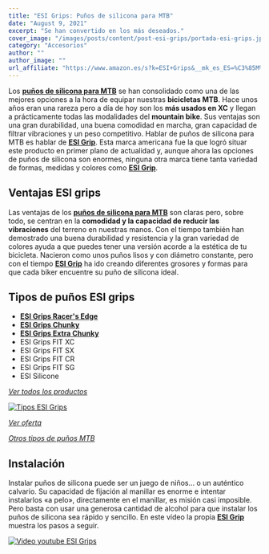 ```yaml
---
title: "ESI Grips: Puños de silicona para MTB"
date: "August 9, 2021"
excerpt: "Se han convertido en los más deseados."
cover_image: "/images/posts/content/post-esi-grips/portada-esi-grips.jpg"
category: "Accesorios"
author: ""
author_image: ""
url_affiliate: "https://www.amazon.es/s?k=ESI+Grips&__mk_es_ES=%C3%85M%C3%85%C5%BD%C3%95%C3%91&linkCode=ll2&tag=devser-21&linkId=81072d1e1fff181f5719132aa3f6df03&language=es_ES&ref_=as*li_ss_tl"
---
```


Los [**puños de silicona para MTB**](https://www.amazon.es/s?k=ESI+Grips&__mk_es_ES=%C3%85M%C3%85%C5%BD%C3%95%C3%91&linkCode=ll2&tag=devser-21&linkId=81072d1e1fff181f5719132aa3f6df03&language=es_ES&ref_=as*li_ss_tl) se han consolidado como una de las mejores opciones a la hora de equipar nuestras **bicicletas MTB**. Hace unos años eran una rareza pero a día de hoy son los **más usados en XC** y llegan a prácticamente todas las modalidades del **mountain bike**. Sus ventajas son una gran durabilidad, una buena comodidad en marcha, gran capacidad de filtrar vibraciones y un peso competitivo. Hablar de puños de silicona para MTB es hablar de [**ESI Grip**](https://www.amazon.es/s?k=ESI+Grips&__mk_es_ES=%C3%85M%C3%85%C5%BD%C3%95%C3%91&linkCode=ll2&tag=devser-21&linkId=81072d1e1fff181f5719132aa3f6df03&language=es_ES&ref_=as*li_ss_tl). Esta marca americana fue la que logró situar este producto en primer plano de actualidad y, aunque ahora las opciones de puños de silicona son enormes, ninguna otra marca tiene tanta variedad de formas, medidas y colores como [**ESI Grip**](https://www.amazon.es/s?k=ESI+Grips&__mk_es_ES=%C3%85M%C3%85%C5%BD%C3%95%C3%91&linkCode=ll2&tag=devser-21&linkId=81072d1e1fff181f5719132aa3f6df03&language=es_ES&ref_=as*li_ss_tl).

## Ventajas ESI grips

Las ventajas de los [**puños de silicona para MTB**](https://www.amazon.es/s?k=ESI+Grips&__mk_es_ES=%C3%85M%C3%85%C5%BD%C3%95%C3%91&linkCode=ll2&tag=devser-21&linkId=81072d1e1fff181f5719132aa3f6df03&language=es_ES&ref_=as*li_ss_tl) son claras pero, sobre todo, se centran en la **comodidad y la capacidad de reducir las vibraciones** del terreno en nuestras manos. Con el tiempo también han demostrado una buena durabilidad y resistencia y la gran variedad de colores ayuda a que puedes tener una versión acorde a la estética de tu bicicleta. Nacieron como unos puños lisos y con diámetro constante, pero con el tiempo [**ESI Grip**](https://www.amazon.es/s?k=ESI+Grips&__mk_es_ES=%C3%85M%C3%85%C5%BD%C3%95%C3%91&linkCode=ll2&tag=devser-21&linkId=81072d1e1fff181f5719132aa3f6df03&language=es_ES&ref_=as*li_ss_tl) ha ido creando diferentes grosores y formas para que cada biker encuentre su puño de silicona ideal.

## Tipos de puños ESI grips

-   [**ESI Grips Racer's Edge**](https://www.amazon.es/ESI-Pu%C3%B1os-RACERS-Edge-Color/dp/B003RLJ582?__mk_es_ES=%C3%85M%C3%85%C5%BD%C3%95%C3%91&dchild=1&keywords=ESI+Grips+Racer%27s+Edge&qid=1628617785&sr=8-1&linkCode=ll1&tag=devser-21&linkId=7c3458fecad6b8fda77e23c532c44712&language=es_ES&ref_=as_li_ss_tl)
-   [**ESI Grips Chunky**](https://www.amazon.es/Pu%C3%B1os-ESI-CHUNKY-Color-Rojo/dp/B002UMFS5S?__mk_es_ES=%C3%85M%C3%85%C5%BD%C3%95%C3%91&dchild=1&keywords=esigrips+chunky&qid=1628617864&sr=8-1&linkCode=ll1&tag=devser-21&linkId=8a0fa4021003ca3344748cbbb9543980&language=es_ES&ref_=as_li_ss_tl)
-   [**ESI Grips Extra Chunky**](https://www.amazon.es/ESI-Pu%C3%B1os-EXTRA-CHUNKY-Color/dp/B00AOVWA8K?__mk_es_ES=%C3%85M%C3%85%C5%BD%C3%95%C3%91&dchild=1&keywords=esigrips+extra+chunky&qid=1628617903&sr=8-1&linkCode=ll1&tag=devser-21&linkId=321732e201159390eba289a9c132c878&language=es_ES&ref_=as_li_ss_tl)
-   ESI Grips FIT XC
-   ESI Grips FIT SX
-   ESI Grips FIT CR
-   ESI Grips FIT SG
-   ESI Silicone

*[Ver todos los productos](https://www.amazon.es/s?k=ESI+Grips&__mk_es_ES=%C3%85M%C3%85%C5%BD%C3%95%C3%91&linkCode=ll2&tag=devser-21&linkId=81072d1e1fff181f5719132aa3f6df03&language=es_ES&ref_=as*li_ss_tl)*

[![Tipos ESI Grips](/images/posts/content/post-esi-grips/esi-grips-tipos.jpg)](https://www.amazon.es/ESI-Pu%C3%B1os-CHUNKY-Color-Negro/dp/B003FAGDNK?__mk_es_ES=%C3%85M%C3%85%C5%BD%C3%95%C3%91&dchild=1&keywords=esi+grips&qid=1628527760&sr=8-1&linkCode=ll1&tag=devser-21&linkId=4e5004c8c1678fecda129bb014ce2526&language=es_ES&ref_=as_li_ss_tl "Tipos ESI Grips")

*[Ver oferta](https://www.amazon.es/ESI-Pu%C3%B1os-CHUNKY-Color-Negro/dp/B003FAGDNK?__mk_es_ES=%C3%85M%C3%85%C5%BD%C3%95%C3%91&dchild=1&keywords=esi+grips&qid=1628527760&sr=8-1&linkCode=ll1&tag=devser-21&linkId=4e5004c8c1678fecda129bb014ce2526&language=es_ES&ref_=as*li_ss_tl)*

*[Otros tipos de puños MTB](https://www.amazon.es/s?k=pu%C3%B1os+silicona+mtb&__mk_es_ES=%C3%85M%C3%85%C5%BD%C3%95%C3%91&crid=E10K5K4W3TST&sprefix=pu%C3%B1os+sil%2Caps%2C205&linkCode=ll2&tag=devser-21&linkId=f7f149bad9c921e58a92c7f1c57bb7a2&language=es_ES&ref_=as_li_ss_tl)*

## Instalación

Instalar puños de silicona puede ser un juego de niños… o un auténtico calvario. Su capacidad de fijación al manillar es enorme e intentar instalarlos «a pelo», directamente en el manillar, es misión casi imposible. Pero basta con usar una generosa cantidad de alcohol para que instalar los puños de silicona sea rápido y sencillo. En este vídeo la propia [**ESI Grip**](https://www.amazon.es/s?k=ESI+Grips&__mk_es_ES=%C3%85M%C3%85%C5%BD%C3%95%C3%91&linkCode=ll2&tag=devser-21&linkId=81072d1e1fff181f5719132aa3f6df03&language=es_ES&ref_=as*li_ss_tl) muestra los pasos a seguir.

[![Video youtube ESI Grips](/images/posts/content/post-esi-grips/esi-grips-install.jpg)](http://www.youtube.com/watch?v=NF7XzJPsLms&t "Video youtube ESI Grips")
